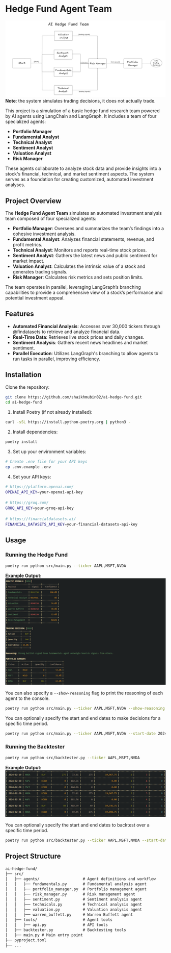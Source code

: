 # Hedge Fund Agent Team

![Hedge Fund Agent Team](/public/hf.png)
**Note**: the system simulates trading decisions, it does not actually trade.

This project is a simulation of a basic hedge fund research team powered by AI agents using LangChain and LangGraph. It includes a team of four specialized agents:

- **Portfolio Manager**
- **Fundamental Analyst**
- **Technical Analyst**
- **Sentiment Analyst**
- **Valuation Analyst**
- **Risk Manager**

These agents collaborate to analyze stock data and provide insights into a stock's financial, technical, and market sentiment aspects. The system serves as a foundation for creating customized, automated investment analyses.

## Project Overview

The **Hedge Fund Agent Team** simulates an automated investment analysis team composed of four specialized agents:

- **Portfolio Manager**: Oversees and summarizes the team’s findings into a cohesive investment analysis.
- **Fundamental Analyst**: Analyzes financial statements, revenue, and profit metrics.
- **Technical Analyst**: Monitors and reports real-time stock prices.
- **Sentiment Analyst**: Gathers the latest news and public sentiment for market impact.
- **Valuation Analyst**: Calculates the intrinsic value of a stock and generates trading signals.
- **Risk Manager**: Calculates risk metrics and sets position limits.

The team operates in parallel, leveraging LangGraph’s branching capabilities to provide a comprehensive view of a stock’s performance and potential investment appeal.

## Features

- **Automated Financial Analysis**: Accesses over 30,000 tickers through @findatasets to retrieve and analyze financial data.
- **Real-Time Data**: Retrieves live stock prices and daily changes.
- **Sentiment Analysis**: Gathers recent news headlines and market sentiment.
- **Parallel Execution**: Utilizes LangGraph's branching to allow agents to run tasks in parallel, improving efficiency.

## Installation

Clone the repository:
```bash
git clone https://github.com/shaikhmubin02/ai-hedge-fund.git
cd ai-hedge-fund
```

1. Install Poetry (if not already installed):
```bash
curl -sSL https://install.python-poetry.org | python3 -
```

2. Install dependencies:
```bash
poetry install
```

3. Set up your environment variables:
```bash
# Create .env file for your API keys
cp .env.example .env
```

4. Set your API keys:
```bash
# https://platform.openai.com/
OPENAI_API_KEY=your-openai-api-key

# https://groq.com/
GROQ_API_KEY=your-groq-api-key

# https://financialdatasets.ai/
FINANCIAL_DATASETS_API_KEY=your-financial-datasets-api-key
```

## Usage

### Running the Hedge Fund
```bash
poetry run python src/main.py --ticker AAPL,MSFT,NVDA
```

**Example Output:**
![](/public/output.png)

You can also specify a `--show-reasoning` flag to print the reasoning of each agent to the console.

```bash
poetry run python src/main.py --ticker AAPL,MSFT,NVDA --show-reasoning
```
You can optionally specify the start and end dates to make decisions for a specific time period.

```bash
poetry run python src/main.py --ticker AAPL,MSFT,NVDA --start-date 2024-01-01 --end-date 2024-03-01 
```

### Running the Backtester

```bash
poetry run python src/backtester.py --ticker AAPL,MSFT,NVDA
```

**Example Output:**
![](/public/output2.png)

You can optionally specify the start and end dates to backtest over a specific time period.

```bash
poetry run python src/backtester.py --ticker AAPL,MSFT,NVDA --start-date 2024-01-01 --end-date 2024-03-01
```

## Project Structure 
```
ai-hedge-fund/
├── src/
│   ├── agents/                   # Agent definitions and workflow
│   │   ├── fundamentals.py       # Fundamental analysis agent
│   │   ├── portfolio_manager.py  # Portfolio management agent
│   │   ├── risk_manager.py       # Risk management agent
│   │   ├── sentiment.py          # Sentiment analysis agent
│   │   ├── technicals.py         # Technical analysis agent
│   │   ├── valuation.py          # Valuation analysis agent
│   │   ├── warren_buffett.py     # Warren Buffett agent
│   ├── tools/                    # Agent tools
│   │   ├── api.py                # API tools
│   ├── backtester.py             # Backtesting tools
│   ├── main.py # Main entry point
├── pyproject.toml
├── ...
```